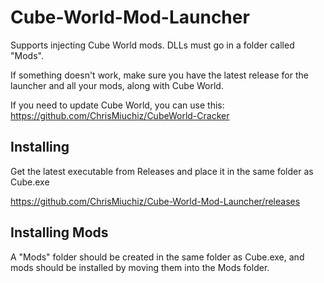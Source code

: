 # Cube-World-Mod-Launcher

Supports injecting Cube World mods. DLLs must go in a folder called "Mods".

If something doesn't work, make sure you have the latest release for the launcher and all your mods, along with Cube World.

If you need to update Cube World, you can use this: https://github.com/ChrisMiuchiz/CubeWorld-Cracker

## Installing
Get the latest executable from Releases and place it in the same folder as Cube.exe

https://github.com/ChrisMiuchiz/Cube-World-Mod-Launcher/releases

## Installing Mods
A "Mods" folder should be created in the same folder as Cube.exe, and mods should be installed by moving them into the Mods folder.
